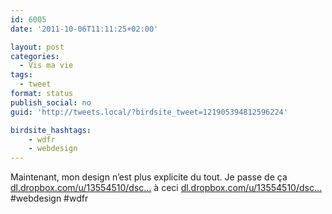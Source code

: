 ```yaml
---
id: 6005
date: '2011-10-06T11:11:25+02:00'

layout: post
categories:
  - Vis ma vie
tags:
  - tweet
format: status
publish_social: no
guid: 'http://tweets.local/?birdsite_tweet=121905394812596224'

birdsite_hashtags:
    - wdfr
    - webdesign
---
```


Maintenant, mon design n’est plus explicite du tout. Je passe de ça [dl.dropbox.com/u/13554510/dsc…](http://dl.dropbox.com/u/13554510/dscorp_home.jpg) à ceci [dl.dropbox.com/u/13554510/dsc…](http://dl.dropbox.com/u/13554510/dscorp_achier.jpg) #webdesign #wdfr